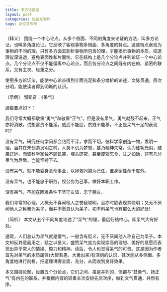 ```yaml
---
title: 多方论证法
layout: post
categories: 议论文写作
tags: 议论文写作
---
```


〔释义〕 围绕一个中心论点，从多个侧面、不同的角度来论证的方法，叫多方论证，也叫多角度论证。它反映了客观事物多侧面、多角度的特点。这些特点表现为事物的不同的理，只有多方面去剖析事物所包含的理，才能揭示事物的本质，把道理议深说透，避免表面性和片面性。它在结构上是几个分论点并列论证一个中心论点。几个分论点不仅不能偏离中心论点，而且各分论点之间既有内在的、紧密的联系，又有主次、轻重之分。

使用多方论证法，能使中心论点得到全面充足和条分缕析的论述，文脉贯通，层次分明，能使读者得到明晰的认识。

〔示例〕 邹韬奋：《呆气》

通篇要点如下：

我们寻常大概都敬重“勇气”和敬重“正气”。但是没有呆气，勇气就鼓不起来，正气亦将消散。试想富贵不能淫，威武不能屈，贫贱不能移，不正是呆气十足的表现吗?

没有呆气，研究任何学问都会钻而不深，求而不切。彼科学家创造一物，发明一理，当其在未创造发明之前，人莫不讥为梦想，甚乃精神失常，认为徒耗光阴，结果辽远，而彼科学家独不顾讥笑，埋头研究，甚至废寝忘食，甘之如饴，非有几分呆气为后盾，岂能坚持下去。

没有呆气，就不能委身革命事业，以拯救同胞为己任，置身家性命于度外。

没有呆气，也不能忠于职务，视公务为己事，做好本职工作。

没有呆气，不能在困难条件下坚守友谊，忠于朋友。

我们寻常的心理，大概无不喜闻他人之誉我聪明，且亦时欲表现其聪明；又无不厌闻他人之称我为呆子，而并不愿自认为呆子。初不料呆气也有那么大的好处!

〔简析〕 本文从五个不同角度论述了“呆气”的理，最后归结中心，即呆气大有好处。

通常，人们总认为呆气就是傻气，一般含有贬义，无不厌闻他人称自己为呆子。本文却反其意而用之，赋之以褒义，盛赞呆气是为实现崇高的理想、美好的意愿而表现出异乎常人的情操、毅力和精神。读后，令人也觉得呆气的可贵。这是因为作者首先对呆气的本质属性(大智若愚，大勇似呆)有深刻的认识，其次能从多侧面、多角度地进行剖析，把道理讲得全面、充分，从而收到良好效果。

本文围绕论题，设置五个分论点，它们之间，虽是并列的，但都与“鼓勇气、扬正气”有内在的联系，并根据内容的轻重主次安排先后次序，做到文气贯通，井然有序。 